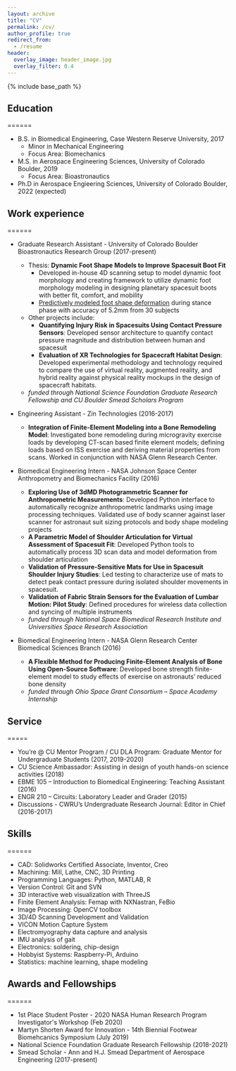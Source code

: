 ```yaml
---
layout: archive
title: "CV"
permalink: /cv/
author_profile: true
redirect_from:
  - /resume
header:
  overlay_image: header_image.jpg
  overlay_filter: 0.4
---
```


{% include base_path %}

## Education
======
* B.S. in Biomedical Engineering, Case Western Reserve University, 2017
  * Minor in Mechanical Engineering
  * Focus Area: Biomechanics
* M.S. in Aerospace Engineering Sciences, University of Colorado Boulder, 2019
  * Focus Area: Bioastronautics
* Ph.D in Aerospace Engieering Sciences, University of Colorado Boulder, 2022 (expected)

## Work experience
======
* Graduate Research Assistant - University of Colorado Boulder Bioastronautics Research Group (2017-present)
  * Thesis: **Dynamic Foot Shape Models to Improve Spacesuit Boot Fit**
    * Developed in-house 4D scanning setup to model dynamic foot morphology and creating framework to utilize dynamic foot morphology modeling in designing planetary spacesuit boots with better fit, comfort, and mobility
    * [Predictively modeled foot shape deformation](https://anderson-cu-bioastronautics.github.io/dynamic_foot_shape_model_viewer/) during stance phase with accuracy of 5.2mm from 30 subjects
  * Other projects include:
    * **Quantifying Injury Risk in Spacesuits Using Contact Pressure Sensors**: Developed sensor architecture to quantify contact pressure magnitude and distribution between human and spacesuit
    * **Evaluation of XR Technologies for Spacecraft Habitat Design**: Developed experimental methodology and technology required to compare the use of virtual reality, augmented reality, and hybrid reality against physical reality mockups in the design of spacecraft habitats.
  * *funded through National Science Foundation Graduate Research Fellowship and CU Boulder Smead Scholars Program*

* Engineering Assistant - Zin Technologies (2016-2017)
  * **Integration of Finite-Element Modeling into a Bone Remodeling Model**: Investigated bone remodeling during microgravity exercise loads by developing CT-scan based finite element models; defining loads based on ISS exercise and deriving material properties from scans. Worked in conjunction with NASA Glenn Research Center.

* Biomedical Engineering Intern - NASA Johnson Space Center Anthropometry and Biomechanics Facility (2016)
  * **Exploring Use of 3dMD Photogrammetric Scanner for Anthropometric Measurements**: Developed Python interface to automatically recognize anthropometric landmarks using image processing techniques. Validated use of body scanner against laser scanner for astronaut suit sizing protocols and body shape modeling projects
  * **A Parametric Model of Shoulder Articulation for Virtual Assessment of Spacesuit Fit**: Developed Python tools to automatically process 3D scan data and model deformation from shoulder articulation
  * **Validation of Pressure-Sensitive Mats for Use in Spacesuit Shoulder Injury Studies**: Led testing to characterize use of mats to detect peak contact pressure during isolated shoulder movements in spacesuit.
  * **Validation of Fabric Strain Sensors for the Evaluation of Lumbar Motion: Pilot Study**: Defined procedures for wireless data collection and syncing of multiple instruments
  * *funded through National Space Biomedical Research Institute and Universities Space Research Association*

* Biomedical Engineering Intern - NASA Glenn Research Center Biomedical Sciences Branch (2016)
  * **A Flexible Method for Producing Finite-Element Analysis of Bone Using Open-Source Software**: Developed bone strength finite-element model to study effects of exercise on astronauts’ reduced bone density
  * *funded through Ohio Space Grant Consortium – Space Academy Internship*

## Service
=====
* You’re @ CU Mentor Program / CU DLA Program: Graduate Mentor for Undergraduate Students (2017, 2019-2020)
* CU Science Ambassador: Assisting in design of youth hands-on science activities (2018)
* EBME 105 – Introduction to Biomedical Engineering: Teaching Assistant (2016)
* ENGR 210 – Circuits:  Laboratory Leader and Grader (2015)
* Discussions - CWRU’s Undergraduate Research Journal: Editor in Chief (2016-2017)

## Skills
======
* CAD: Solidworks Certified Associate, Inventor, Creo
* Machining: Mill, Lathe, CNC, 3D Printing
* Programming Languages: Python, MATLAB, R
* Version Control: Git and SVN
* 3D interactive web visualization with ThreeJS
* Finite Element Analysis: Femap with NXNastran, FeBio
* Image Processing: OpenCV toolbox
* 3D/4D Scanning Development and Validation
* VICON Motion Capture System
* Electromyography data capture and analysis
* IMU analysis of gait
* Electronics: soldering, chip-design
* Hobbyist Systems: Raspberry-Pi, Arduino
* Statistics: machine learning, shape modeling

## Awards and Fellowships
======
* 1st Place Student Poster - 2020 NASA Human Research Program Investigator's Workshop (Feb 2020)
* Martyn Shorten Award for Innovation - 14th Biennial Footwear Biomehcanics Symposium (July 2019)
* National Science Foundation Graduate Research Fellowship (2018-2021)
* Smead Scholar - Ann and H.J. Smead Department of Aerospace Engineering (2017-present)
